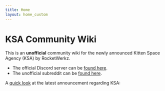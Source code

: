 ```yaml
---
title: Home
layout: home_custom
---
```


# KSA Community Wiki

This is an **unofficial** community wiki for the newly announced Kitten Space Agency (KSA) by RocketWerkz.

-   The official Discord server can be [found here](https://discord.gg/kittenspaceagency).
-   The unofficial subreddit can be [found here](https://www.reddit.com/r/kittenspaceagency/).

A [quick look](https://www.youtube.com/watch?v=PFZGFBjE3v8) at the latest announcement regarding KSA: